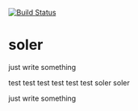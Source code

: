[![Build Status](https://app.travis-ci.com/traitmeta/soler.svg?branch=main)](https://app.travis-ci.com/traitmeta/soler)

# soler

just write something

test test test test test test
soler soler

just write something
